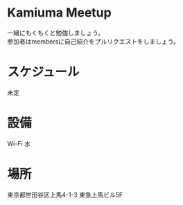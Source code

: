 # Kamiuma Meetup

一緒にもくもくと勉強しましょう。  
参加者はmembersに自己紹介をプルリクエストをしましょう。  

# スケジュール

未定

# 設備

Wi-Fi
水

# 場所

東京都世田谷区上馬4-1-3 東急上馬ビル5F